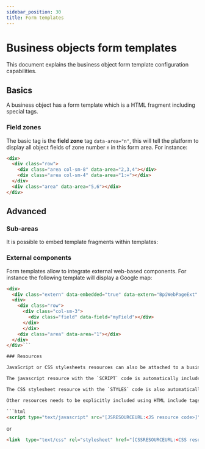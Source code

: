```yaml
---
sidebar_position: 30
title: Form templates
---
```


Business objects form templates
===============================

This document explains the business object form template configuration capabilities.

Basics
------

A business object has a form template which is a HTML fragment including special tags.

### Field zones

The basic tag is the **field zone** tag `data-area="n"`, this will tell the platform to display all object fields of zone number `n` in this form area.
For instance:

```html
<div>
  <div class="row">  
	<div class="area col-sm-8" data-area="2,3,4"></div>  
	<div class="area col-sm-4" data-area="1:="></div>  
  </div>  
  <div class="area" data-area="5,6"></div>  
</div>  
```

<!-- 
### Panels lists

**TO BE COMPLETED**

### Actions

**TO BE COMPLETED**
-->

Advanced
--------

### Sub-areas

It is possible to embed template fragments within templates:

<!-- 
**TO BE COMPLETED**
-->


### External components

Form templates allow to integrate external web-based components. For instance the following template will display a Google map:

```html
<div>
  <div class="extern" data-embedded="true" data-extern="BpiWebPageExt" data-iframe="true" data-title="false" style="width: 100%; height: 100%;"></div>
  <div>
    <div class="row">
      <div class="col-sm-3">
        <div class="field" data-field="myField"></div>
      </div>
      </div>
    <div class="area" data-area="1"></div>
  </div>
</div>```

### Resources

JavaScript or CSS stylesheets resources can also be attached to a business object.

The javascript resource with the `SCRIPT` code is automatically included in the object form template.

The CSS stylesheet resource with the `STYLES` code is also automatically included in the object form template.

Other resources needs to be explicitly included using HTML include tags like:

```html
<script type="text/javascript" src="[JSRESOURCEURL:<JS resource code>]"></script>
```

or 

```html
<link  type="text/css" rel="stylesheet" href="[CSSRESOURCEURL:<CSS resource code>]"/>
```

